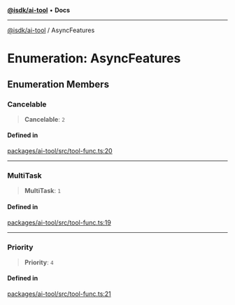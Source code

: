[**@isdk/ai-tool**](../README.md) • **Docs**

***

[@isdk/ai-tool](../globals.md) / AsyncFeatures

# Enumeration: AsyncFeatures

## Enumeration Members

### Cancelable

> **Cancelable**: `2`

#### Defined in

[packages/ai-tool/src/tool-func.ts:20](https://github.com/isdk/ai-tool.js/blob/37ada542a786fbbc770f2d61beb564f6e603941d/src/tool-func.ts#L20)

***

### MultiTask

> **MultiTask**: `1`

#### Defined in

[packages/ai-tool/src/tool-func.ts:19](https://github.com/isdk/ai-tool.js/blob/37ada542a786fbbc770f2d61beb564f6e603941d/src/tool-func.ts#L19)

***

### Priority

> **Priority**: `4`

#### Defined in

[packages/ai-tool/src/tool-func.ts:21](https://github.com/isdk/ai-tool.js/blob/37ada542a786fbbc770f2d61beb564f6e603941d/src/tool-func.ts#L21)
